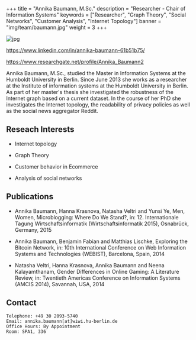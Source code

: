 +++
title = "Annika Baumann, M.Sc."
description = "Researcher - Chair of Information Systems"
keywords = ["Researcher", "Graph Theory", "Social Networks", "Customer Analysis", "Internet Topology"]
banner = "img/team/baumann.jpg"
weight = 3
+++



![jpg](/blog/img/team/baumann.jpg)
 
 
https://www.linkedin.com/in/annika-baumann-61b51b75/

https://www.researchgate.net/profile/Annika_Baumann2
 
 
Annika Baumann, M.Sc., studied the Master in Information Systems at the Humboldt University in Berlin. Since June 2013 she works as a researcher at the Institute of information systems at the Humboldt University in Berlin. As part of her master's thesis she investigated the robustness of the Internet graph based on a current dataset. In the course of her PhD she investigates the Internet topology, the readability of privacy policies as well as the social news aggregator Reddit.
 
## Reseach Interests 

- Internet topology

- Graph Theory

- Customer behavior in Ecommerce

- Analysis of social networks

## Publications

- Annika Baumann, Hanna Krasnova, Natasha Veltri and Yunsi Ye, Men, Women, Microblogging: Where Do We Stand?, in: 12. Internationale Tagung Wirtschaftsinformatik (Wirtschaftsinformatik 2015), Osnabrück, Germany, 2015

- Annika Baumann, Benjamin Fabian and Matthias Lischke, Exploring the Bitcoin Network, in: 10th International Conference on Web Information Systems and Technologies (WEBIST), Barcelona, Spain, 2014         

- Natasha Veltri, Hanna Krasnova, Annika Baumann and Neena Kalayamthanam, Gender Differences in Online Gaming: A Literature Review, in: Twentieth Americas Conference on Information Systems (AMCIS 2014), Savannah, USA, 2014

##  Contact



	Telephone: +49 30 2093-5740
	Email: annika.baumann[at]wiwi.hu-berlin.de
	Office Hours: By Appointment
	Room: SPA1, 336

